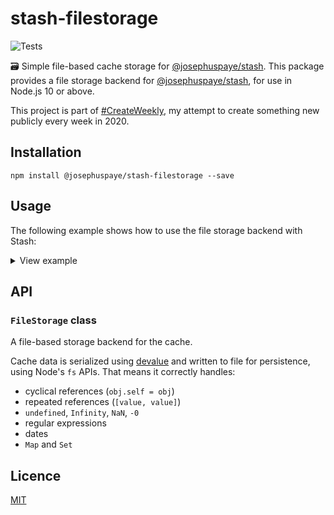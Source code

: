 # stash-filestorage

![Tests](https://github.com/JosephusPaye/stash-filestorage/workflows/Tests/badge.svg)

🗃 Simple file-based cache storage for [@josephuspaye/stash](https://github.com/JosephusPaye/stash). This package provides a file storage backend for [@josephuspaye/stash](https://github.com/JosephusPaye/stash), for use in Node.js 10 or above.

This project is part of [#CreateWeekly](https://twitter.com/JosephusPaye/status/1214853295023411200), my attempt to create something new publicly every week in 2020.

## Installation

```
npm install @josephuspaye/stash-filestorage --save
```

## Usage

The following example shows how to use the file storage backend with Stash:

<details>
<summary>View example</summary>

```js
import { Stash } from '@josephuspaye/stash';
import { FileStorage } from '@josephuspaye/stash-filestorage';

const stash = new Stash(
  new FileStorage({
    // Speeds up read operations by keeping a copy of the cache in memory
    // set to `false` to disable (not recommended)
    bufferInMemory: true,
    filePath: path.join(__dirname, 'cache.data'),
  })
);

// use `stash` as normal...
```

</details>

## API

### `FileStorage` class

A file-based storage backend for the cache.

Cache data is serialized using [devalue](https://github.com/Rich-Harris/devalue) and written to file for persistence, using Node's `fs` APIs. That means it correctly handles:

- cyclical references (`obj.self = obj`)
- repeated references (`[value, value]`)
- `undefined`, `Infinity`, `NaN`, `-0`
- regular expressions
- dates
- `Map` and `Set`

## Licence

[MIT](LICENCE)
